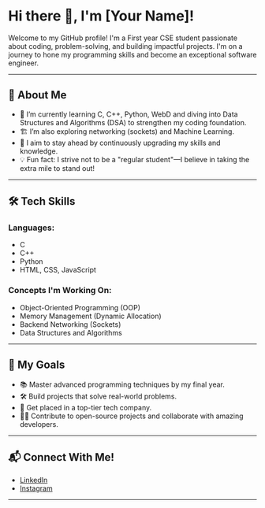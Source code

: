 # Hi there 👋, I'm [Your Name]!

Welcome to my GitHub profile! I'm a First year CSE student passionate about coding, problem-solving, and building impactful projects. I'm on a journey to hone my programming skills and become an exceptional software engineer.

---

## 🚀 About Me

- 🌱 I’m currently learning C, C++, Python, WebD and diving into Data Structures and Algorithms (DSA) to strengthen my coding foundation.
- 🏗️ I’m also exploring networking (sockets) and Machine Learning.
- 🎯 I aim to stay ahead by continuously upgrading my skills and knowledge.
- 💡 Fun fact: I strive not to be a "regular student"—I believe in taking the extra mile to stand out!

---

## 🛠️ Tech Skills

### Languages:
- C
- C++
- Python
- HTML, CSS, JavaScript

### Concepts I'm Working On:
- Object-Oriented Programming (OOP)
- Memory Management (Dynamic Allocation)
- Backend Networking (Sockets)
- Data Structures and Algorithms

---

## 🌟 My Goals

- 📚 Master advanced programming techniques by my final year.
- 🛠️ Build projects that solve real-world problems.
- 💼 Get placed in a top-tier tech company.
- 👨‍💻 Contribute to open-source projects and collaborate with amazing developers.

---

## 📬 Connect With Me!

- [LinkedIn](www.linkedin.com/in/atharva-kalaskar-034672330)
- [Instagram](https://www.instagram.com/atharva_k_94/)

---

<!---
TheAK94/TheAK94 is a ✨ special ✨ repository because its `README.md` (this file) appears on your GitHub profile.
You can click the Preview link to take a look at your changes.
--->
